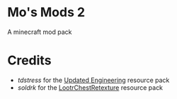 # Mo's Mods 2
A minecraft mod pack

# Credits
- *tdstress* for the [Updated Engineering](https://www.curseforge.com/minecraft/texture-packs/updated-engineering) resource pack
- *soldrk* for the [LootrChestRetexture](https://www.curseforge.com/minecraft/texture-packs/lootrchestretexture-for-create) resource pack